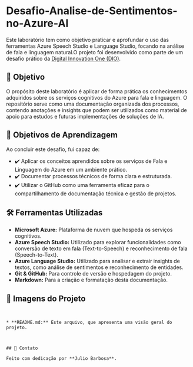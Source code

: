 # Desafio-Analise-de-Sentimentos-no-Azure-AI
Este laboratório tem como objetivo praticar e aprofundar o uso das ferramentas Azure Speech Studio e Language Studio, focando na análise de fala e linguagem natural.O projeto foi desenvolvido como parte de um desafio prático da [Digital Innovation One (DIO)](https://www.dio.me/).

## 🎯 Objetivo

O propósito deste laboratório é aplicar de forma prática os conhecimentos adquiridos sobre os serviços cognitivos do Azure para fala e linguagem. O repositório serve como uma documentação organizada dos processos, contendo anotações e insights que podem ser utilizados como material de apoio para estudos e futuras implementações de soluções de IA.

## 🚀 Objetivos de Aprendizagem

Ao concluir este desafio, fui capaz de:

* ✔️ Aplicar os conceitos aprendidos sobre os serviços de Fala e Linguagem do Azure em um ambiente prático.
* ✔️ Documentar processos técnicos de forma clara e estruturada.
* ✔️ Utilizar o GitHub como uma ferramenta eficaz para o compartilhamento de documentação técnica e gestão de projetos.

## 🛠️ Ferramentas Utilizadas

* **Microsoft Azure:** Plataforma de nuvem que hospeda os serviços cognitivos.
* **Azure Speech Studio:** Utilizado para explorar funcionalidades como conversão de texto em fala (Text-to-Speech) e reconhecimento de fala (Speech-to-Text).
* **Azure Language Studio:** Utilizado para analisar e extrair insights de textos, como análise de sentimentos e reconhecimento de entidades.
* **Git & GitHub:** Para controle de versão e hospedagem do projeto.
* **Markdown:** Para a criação e formatação desta documentação.

## 📂 Imagens do Projeto
```


* **README.md:** Este arquivo, que apresenta uma visão geral do projeto.



## 💬 Contato

Feito com dedicação por **Julio Barbosa**. 
